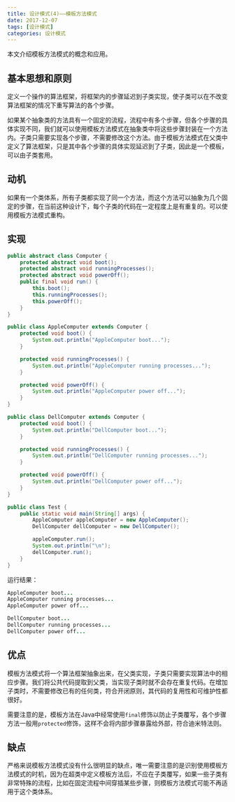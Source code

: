 ```yaml
---
title: 设计模式(4)——模板方法模式
date: 2017-12-07
tags: [设计模式]
categories: 设计模式
---
```


本文介绍模板方法模式的概念和应用。

<!--more-->

## 基本思想和原则

定义一个操作的算法框架，将框架内的步骤延迟到子类实现，使子类可以在不改变算法框架的情况下重写算法的各个步骤。

如果某个抽象类的方法具有一个固定的流程，流程中有多个步骤，但各个步骤的具体实现不同，我们就可以使用模板方法模式在抽象类中将这些步骤封装在一个方法内。子类只需要实现各个步骤，不需要修改这个方法。由于模板方法模式在父类中定义了算法框架，只是其中各个步骤的具体实现延迟到了子类，因此是一个模板，可以由子类套用。

## 动机

如果有一个类体系，所有子类都实现了同一个方法，而这个方法可以抽象为几个固定的步骤，在当前这种设计下，每个子类的代码在一定程度上是有重复的。可以使用模板方法模式重构。

## 实现

```Java
public abstract class Computer {
    protected abstract void boot();
    protected abstract void runningProcesses();
    protected abstract void powerOff();
    public final void run() {
        this.boot();
        this.runningProcesses();
        this.powerOff();
    }
}

public class AppleComputer extends Computer {
    protected void boot() {
        System.out.println("AppleComputer boot...");
    }

    protected void runningProcesses() {
        System.out.println("AppleComputer running processes...");
    }

    protected void powerOff() {
        System.out.println("AppleComputer power off...");
    }
}

public class DellComputer extends Computer {
    protected void boot() {
        System.out.println("DellComputer boot...");
    }

    protected void runningProcesses() {
        System.out.println("DellComputer running processes...");
    }

    protected void powerOff() {
        System.out.println("DellComputer power off...");
    }
}

public class Test {
    public static void main(String[] args) {
        AppleComputer appleComputer = new AppleComputer();
        DellComputer dellComputer = new DellComputer();

        appleComputer.run();
        System.out.println("\n");
        dellComputer.run();
    }
}
```

运行结果：

```Java
AppleComputer boot...
AppleComputer running processes...
AppleComputer power off...

DellComputer boot...
DellComputer running processes...
DellComputer power off...
```

## 优点

模板方法模式将一个算法框架抽象出来，在父类实现，子类只需要实现算法中的相应步骤。我们将公共代码提取到父类，当实现子类时就不会存在重复代码。在增加子类时，不需要修改已有的任何类，符合开闭原则，其代码的复用性和可维护性都很好。

需要注意的是，模板方法在Java中经常使用`final`修饰以防止子类覆写，各个步骤方法一般用`protected`修饰，这样不会将内部步骤暴露给外部，符合迪米特法则。

## 缺点

严格来说模板方法模式没有什么很明显的缺点，唯一需要注意的是识别使用模板方法模式的时机，因为在超类中定义模板方法后，不应在子类覆写，如果一些子类有非常特殊的流程，比如在固定流程中间穿插某些步骤，则模板方法模式可能不再适用于这个类体系。